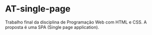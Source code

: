# AT-single-page
Trabalho final da disciplina de Programação Web com HTML e CSS. A proposta é uma SPA (Single page application).

